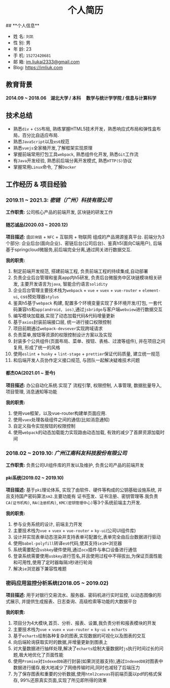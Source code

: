  <center><h1>个人简历</h1></center>
## **个人信息**

- 姓 名: `刘凯`
- 性 别: 男 
- 年 龄: 23
- 手 机: `15272420681`
- 邮 箱: <a href="mailto:im.liukai2333@gmail.com">im.liukai2333@gmail.com</a>
- Blog: <a href="https://imliuk.com" target="_blank">https://imliuk.com</a>

## 教育背景

**2014.09 ~ 2018.06&nbsp;&nbsp;&nbsp;&nbsp;湖北大学 / 本科&nbsp;&nbsp;&nbsp;&nbsp; 数学与统计学学院 / 信息与计算科学**

## **技术总结**

  - 熟悉`div` + `CSS`布局, 熟练掌握HTML5技术开发，熟悉响应式布局和弹性盒布局，百分比自适应布局.
  - 熟悉`JavaScript`以及`es6`规范
  - 熟悉`vuejs`全家桶开发,了解框架实现原理
  - 掌握前端常用打包工具`webpack`, 熟悉组件化开发, 熟悉`Git`工作流
  - 有`Java`开发经验, 熟悉前后端分离开发模式, 熟悉`HTTP(S)`协议
  - 掌握常用`Linux`命令, 了解`Docker`

## **工作经历  &  项目经验** 

### 2019.11 ~ 2021.3: *密链（广州）科技有限公司*

**工作职责:**  公司核心产品的前端开发, 区块链的研发工作

#### 随芯诚品(2020.03 ~ 2020.12)

**项目描述:**  由`区块链` + `NFC` + 互联网 + 物联网  组成的产品溯源鉴真平台. 前端分为3个部分: 企业后台(面向企业)、密链后台(公司后台)、鉴真h5(面向C端用户), 后端基于springcloud微服务,前后端完全分离,通过网关进行数据交互.

**我的职责:**  

1. 制定前端开发规范, 搭建前端工程, 负责前端工程的持续集成,自动部署
2. 负责企业后台管理和鉴真app内h5研发, 负责后台微服务中区块链模块相关研发, 主要开发语言为`java`, 智能合约语言`solidity`
3. 企业后台管理主要技术栈为`webpack` + `vue` + `vuex` + `vue-router` + `element-ui`, css预处理器`stylus`
4. 鉴真h5基于`webpack` 构建, 配置多个环境变量实现了多环境开发/打包, 一套代码兼容`h5`和`app(android, ios)`,通过`jsbridge`与客户端`webview`进行数据交互
6. 编写模块加载器,实现了动态加载代码&代码增量更新
6. 基于`axios`封装前端接口层, 统一进行接口权限控制
7. 项目前期通过`webpack-devsever`实现跨域请求
8. 负责菜单,按钮等资源的权限控制设计方案以及实现
9. 封装多个公共组件(页面布局、菜单、按钮、表格、过渡等组件), 并在项目之间复用, 形成了统一的风格
10. 使用`eslint` + `husky` + `lint-stage` + `prettier`保证代码质量, 建立统一规范
11. 和后端开发人员协作定义接口规范, 与团队一起解决疑难技术问题

#### 都杰OA(2021.01 ~ 至今)

**项目描述:** 办公自动化系统.实现了 流程引擎, 权限控制, 人事管理, 数据批量导入, 项目管理, 消息通知等功能

**我的职责:** 

1. 使用vue框架，以及vue-router构建单页面应用.
2. 使用`vuex`处理各级组件之间的通信(比如消息通知)
3. 自定义指令实现按钮的权限控制
4. 使用`webpack`的动态加载能力实现路由动态加载, 有效的减少了首屏资源加载时间

### 2018.02 ~ 2019.10: *广州江南科友科技股份有限公司*

**工作职责:**  负责公司UI组件库的开发以及维护, 负责公司产品的前端开发

#### pki系统(2019.02 ~ 2019.10)

**项目描述:**   基于`pki`理论体系, 实现了由软件、硬件等构成的公钥基础设施系统, 并且支持国产密码算法`sm2`.主要功能有 证书签发、证书注册、密钥管理等.我负责`CA(证书机构)`, `RA(注册机构)`, `KMC(密钥管理中心)`等3个系统前端主力开发.

**我的职责:**  

1. 参与业务系统的设计, 前端主力开发
2. 主要技术栈为`vue` + `vuex` + `vue-router` + `ky-ui`(公司UI组件库)
3. 设计并实现表单动态渲染并支持表单可配置化,表单完全由后台数据进行驱动
4. 使用`babel-polyfill`转译`es6`代码,使其支持`ie10+`浏览器
5. 系统需要配合`usbkey`硬件使用,通过`ocx`插件与串口设备进行通信
6. 登录系统需要使用`usbkey`进行签名,并且使用过程中不得拔出,为保证页面性能和可用性,使用了定时器每隔`3`秒进行轮询
7. 解决`ie`浏览器下兼容性难题

### 密码应用监控分析系统(2018.05 ~ 2019.02)

**项目描述:**  用于对银行交易流水、服务器、密码机进行实时监控, 以动态图像的形式展示, 并提供生成报表、日志查询、高级检索等功能的大数据平台

**我的职责:**  

1. 项目分为4大模块,首页、分析、报表、设置,我负责分析和报表模块的开发
2. 主要技术栈为`vue` + `vuex` + `vue-router` + `ky-ui` + `echarts`
3. 基于`echarts`绘制各种复杂的图表,实现数据的可视化以及图表的交互
4. 向后端轮询获取实时的数据,并增量更新到图表上
5. 对大量数据进行抽样处理,解决了`echarts`绘制大量数据时`js`执行时间过长的问题,极大地优化了页面性能
6. 使用`Promise`对`IndexedDB`进行封装(如果浏览器支持),通过`IndexedDB`对图表中数据进行缓存,极大地减少了网络传输时间,同时也减轻了后端压力
7. 为了保存图表和重要的分析数据,使用`html2canvas`将前端页面以pdf的格式保存, 99%还原真实页面,实现了所见即所得的效果
